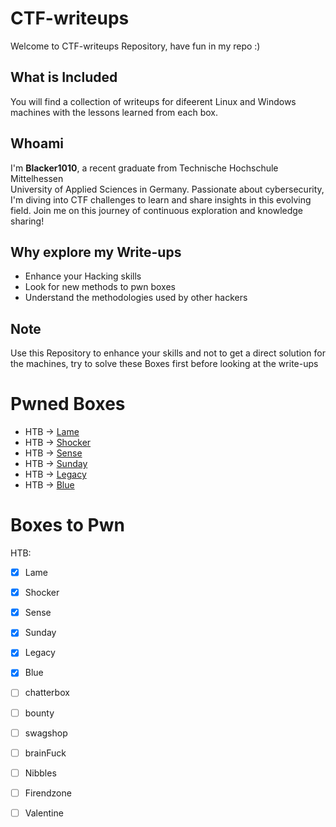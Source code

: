 # CTF-writeups


Welcome to  CTF-writeups Repository, have fun in my repo :)


## What is Included

You will find a collection of writeups for difeerent Linux and Windows machines with the lessons learned from each box.

## Whoami

I'm **Blacker1010**, a recent graduate from Technische Hochschule Mittelhessen  
University of Applied Sciences in Germany. Passionate about cybersecurity, I'm diving into CTF challenges to learn and share insights in this evolving field. Join me on this journey of continuous exploration and knowledge sharing!

## Why explore my Write-ups

- Enhance your Hacking skills
- Look for new methods to pwn boxes
- Understand the methodologies used by other hackers




## Note

Use this Repository to enhance your skills and not to get a direct solution for the machines, try to solve these Boxes first before looking at the write-ups

# Pwned Boxes

- HTB  -> [Lame](HTB/Lame.md)
- HTB  ->  [Shocker](HTB/Shocker.md)
- HTB  ->  [Sense](HTB/Sense.md)
- HTB  ->  [Sunday](HTB/Sunday.md)
- HTB  ->  [Legacy](HTB/Legacy.md)
- HTB  ->  [Blue](HTB/Blue.md)


# Boxes to Pwn

HTB:

- [x] Lame
- [x] Shocker
- [x] Sense
- [x] Sunday
- [x] Legacy
- [x] Blue
- [ ] chatterbox
- [ ] bounty
- [ ] swagshop
- [ ] brainFuck
- [ ] Nibbles
- [ ] Firendzone
- [ ] Valentine

